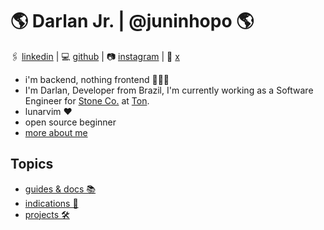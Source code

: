 # 🌎 Darlan Jr. | @juninhopo 🌎
🖇️ [linkedin](https://www.linkedin.com/in/darlan-junior/) | 💻 [github](https://github.com/juninhopo) | 📷 [instagram](https://www.instagram.com/juninhopo/) | 🦜 [x](https://x.com/juninhopo_dev/)

- i'm backend, nothing frontend 👨🏻‍💻
- I'm Darlan, Developer from Brazil, I'm currently working as a Software Engineer for [Stone Co.](https://www.stone.co/) at [Ton](https://ton.stone.com.br).
- lunarvim ❤️
- open source beginner
- [more about me](/me/index)

## Topics

- [guides & docs 📚](/guides-&-docs/index)
- [indications 🧭](/indications/index)
- [projects 🛠️](/projects/index)

